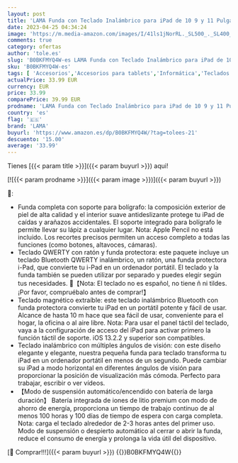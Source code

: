 ```yaml
---
layout: post
title: 'LAMA Funda con Teclado Inalámbrico para iPad de 10 9 y 11 Pulgadas con Ratón para iPad de 10.9 y 11 Pulgadas  iPad Air 5th/4th y iPad Pro 2021/2020/2018  Funda con Teclado Bluetooth con Portalápices'
date: 2023-04-25 04:34:24
image: 'https://m.media-amazon.com/images/I/41ls1jNorRL._SL500_._SL400_.jpg'
comments: true
category: ofertas
author: 'tole.es'
slug: 'B0BKFMYQ4W-es LAMA Funda con Teclado Inalámbrico para iPad de 10 9 y 11...'
sku: 'B0BKFMYQ4W-es'
tags: [ 'Accesorios','Accesorios para tablets','Informática','Teclados para tablets','ipad','lama','🇪🇸', ]
actualPrice: 33.99 EUR
currency: EUR
price: 33.99
comparePrice: 39.99 EUR
prodname: 'LAMA Funda con Teclado Inalámbrico para iPad de 10 9 y 11 Pulgadas con Ratón para iPad de 10.9 y 11 Pulgadas  iPad Air 5th/4th y iPad Pro 2021/2020/2018  Funda con Teclado Bluetooth con Portalápices'
country: 'es'
flag: '🇪🇸'
brand: 'LAMA'
buyurl: 'https://www.amazon.es/dp/B0BKFMYQ4W/?tag=tolees-21'
descuento: '15.00'
average: '33.99'
---
```


Tienes [{{< param title >}}]({{< param buyurl >}}) aqui!

[![{{< param prodname >}}]({{< param image >}})]({{< param buyurl >}})

🔎:

- Funda completa con soporte para bolígrafo: la composición exterior de piel de alta calidad y el interior suave antideslizante protege tu iPad de caídas y arañazos accidentales. El soporte integrado para bolígrafo le permite llevar su lápiz a cualquier lugar. Nota: Apple Pencil no está incluido. Los recortes precisos permiten un acceso completo a todas las funciones (como botones, altavoces, cámaras).
- Teclado QWERTY con ratón y funda protectora: este paquete incluye un teclado Bluetooth QWERTY inalámbrico, un ratón, una funda protectora i-Pad, que convierte tu i-Pad en un ordenador portátil. El teclado y la funda también se pueden utilizar por separado y puedes elegir según tus necesidades. 📌【Nota: El teclado no es español, no tiene ñ ni tildes. ¡Por favor, compruébalo antes de comprar!】
- Teclado magnético extraíble: este teclado inalámbrico Bluetooth con funda protectora convierte tu iPad en un portátil potente y fácil de usar. Alcance de hasta 10 m hace que sea fácil de usar, conveniente para el hogar, la oficina o al aire libre. Nota: Para usar el panel táctil del teclado, vaya a la configuración de acceso del iPad para activar primero la función táctil de soporte. iOS 13.2.2 y superior son compatibles.
- Teclado inalámbrico con múltiples ángulos de visión: con este diseño elegante y elegante, nuestra pequeña funda para teclado transforma tu iPad en un ordenador portátil en menos de un segundo. Puede cambiar su iPad a modo horizontal en diferentes ángulos de visión para proporcionar la posición de visualización más cómoda. Perfecto para trabajar, escribir o ver vídeos.
- 【Modo de suspensión automático/encendido con batería de larga duración】 Batería integrada de iones de litio premium con modo de ahorro de energía, proporciona un tiempo de trabajo continuo de al menos 100 horas y 100 días de tiempo de espera con carga completa. Nota: carga el teclado alrededor de 2-3 horas antes del primer uso. Modo de suspensión o despierto automático al cerrar o abrir la funda, reduce el consumo de energía y prolonga la vida útil del dispositivo.

[🛒 Comprar!!!]({{< param buyurl >}})
{{<world>}}B0BKFMYQ4W{{</world>}}
